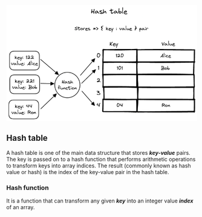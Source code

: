 ![hash-table-no-collision](../../../docs/img/hash-table/hash-table-no-collision.png)

## Hash table

A hash table is one of the main data structure that stores **_key-value_** pairs. The key is passed on to a hash function that performs arithmetic operations to transform keys into array indices. The result (commonly known as hash value or hash) is the index of the key-value pair in the hash table.

### Hash function

It is a function that can transform any given **_key_** into an integer value **_index_** of an array.
